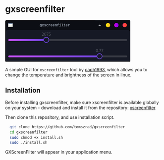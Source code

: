
# gxscreenfilter

![screenshot](https://raw.githubusercontent.com/tomszrad/gxscreenfilter/main/screenshot.png)

A simple GUI for `xscreenfilter` tool by [caph1993](https://github.com/caph1993/), which allows you to change the temperature and brightness of the screen in linux.



## Installation

Before installing gxscreenfilter, make sure xscreenfilter is available globally on your system - download and install it from the repository:
[xscreenfilter](https://github.com/caph1993/xscreenfilter)

Then clone this repository, and use installation script.
```bash
  git clone https://github.com/tomszrad/gxscreenfilter
  cd gxscreenfilter
  sudo chmod +x install.sh
  sudo ./install.sh
```
GXScreenFilter will appear in your application menu. 
